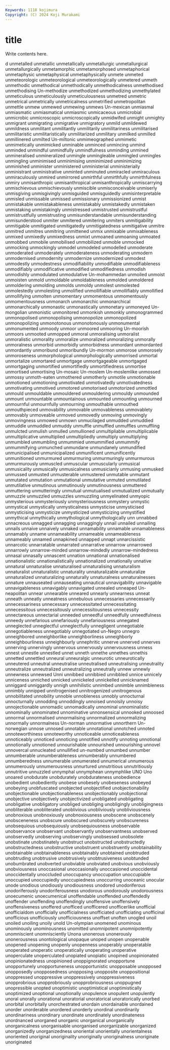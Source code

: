 ```yaml
---
Keywords: 1118 kojimura
Copyright: (C) 2024 Koji Murakami
---
```


# title

Write contents here.



d unmetalled unmetallic
unmetallically unmetallurgic unmetallurgical unmetallurgically unmetamorphic unmetamorphosed unmetaphorical unmetaphysic unmetaphysical unmetaphysically
unmete unmeted unmeteorologic unmeteorological unmeteorologically unmetered unmeth unmethodic unmethodical unmethodically
unmethodicalness unmethodised unmethodising Un-methodize unmethodized unmethodizing unmethylated unmeticulous unmeticulously unmeticulousness
unmetred unmetric unmetrical unmetrically unmetricalness unmetrified unmetropolitan unmettle unmew unmewed
unmewing unmews Un-mexican unmiasmal unmiasmatic unmiasmatical unmiasmic unmicaceous unmicrobial unmicrobic
unmicroscopic unmicroscopically unmidwifed unmight unmighty unmigrant unmigrating unmigrative unmigratory unmild
unmildewed unmildness unmilitant unmilitantly unmilitarily unmilitariness unmilitarised unmilitaristic unmilitaristically unmilitarized
unmilitary unmilked unmilled unmillinered unmilted Un-miltonic unmimeographed unmimetic unmimetically unmimicked
unminable unminced unmincing unmind unminded unmindful unmindfully unmindfulness unminding unmined
unmineralised unmineralized unmingle unmingleable unmingled unmingles unmingling unminimised unminimising unminimized
unminimizing unminished unminister unministered unministerial unministerially unministrant unministrative unminted unminuted
unmiracled unmiraculous unmiraculously unmired unmirrored unmirthful unmirthfully unmirthfulness unmiry unmisanthropic
unmisanthropical unmisanthropically unmiscarrying unmischievous unmischievously unmiscible unmisconceivable unmiserly unmisgiving unmisgivingly
unmisguided unmisguidedly unmisinterpretable unmisled unmissable unmissed unmissionary unmissionized unmist unmistakable
unmistakableness unmistakably unmistakedly unmistaken unmistaking unmistakingly unmistressed unmistrusted unmistrustful unmistrustfully
unmistrusting unmisunderstandable unmisunderstanding unmisunderstood unmiter unmitered unmitering unmiters unmitigability unmitigable
unmitigated unmitigatedly unmitigatedness unmitigative unmitre unmitred unmitres unmitring unmittened unmix
unmixable unmixableness unmixed unmixedly unmixedness unmixt unmoaned unmoaning unmoated unmobbed
unmobile unmobilised unmobilized unmoble unmocked unmocking unmockingly unmodel unmodeled unmodelled
unmoderate unmoderated unmoderately unmoderateness unmoderating unmodern unmodernised unmodernity unmodernize unmodernized
unmodest unmodestly unmodestness unmodifiability unmodifiable unmodifiableness unmodifiably unmodificative unmodified unmodifiedness
unmodish unmodishly unmodulated unmodulative Un-mohammedan unmoiled unmoist unmoisten unmold unmoldable
unmoldableness unmolded unmoldered unmoldering unmolding unmolds unmoldy unmolest unmolested unmolestedly
unmolesting unmolified unmollifiable unmollifiably unmollified unmollifying unmolten unmomentary unmomentous unmomentously
unmomentousness unmonarch unmonarchic unmonarchical unmonarchically unmonastic unmonastically unmonetary unmoneyed Un-mongolian
unmonistic unmonitored unmonkish unmonkly unmonogrammed unmonopolised unmonopolising unmonopolize unmonopolized unmonopolizing
unmonotonous unmonotonously unmonumental unmonumented unmoody unmoor unmoored unmooring Un-moorish unmoors
unmooted unmopped unmoral unmoralising unmoralist unmoralistic unmorality unmoralize unmoralized unmoralizing
unmorally unmoralness unmorbid unmorbidly unmorbidness unmordant unmordanted unmordantly unmoribund unmoribundly
Un-mormon unmorose unmorosely unmoroseness unmorphological unmorphologically unmorrised unmortal unmortalize unmortared
unmortgage unmortgageable unmortgaged unmortgaging unmortified unmortifiedly unmortifiedness unmortise unmortised unmortising
Un-mosaic Un-moslem Un-moslemlike unmossed unmossy unmoth-eaten unmothered unmotherly unmotile unmotionable
unmotioned unmotioning unmotivated unmotivatedly unmotivatedness unmotivating unmotived unmotored unmotorised unmotorized
unmottled unmould unmouldable unmouldered unmouldering unmouldy unmounded unmount unmountable unmountainous
unmounted unmounting unmourned unmournful unmournfully unmourning unmouthable unmouthed unmouthpieced unmovability
unmovable unmovableness unmovablety unmovably unmoveable unmoved unmovedly unmoving unmovingly unmovingness
unmowed unmown unmucilaged unmudded unmuddied unmuddle unmuddled unmuddy unmuffle unmuffled
unmuffles unmuffling unmulcted unmulish unmulled unmullioned unmultipliable unmultiplicable unmultiplicative unmultiplied
unmultipliedly unmultiply unmultiplying unmumbled unmumbling unmummied unmummified unmummify unmummifying unmunched
unmundane unmundanely unmundified unmunicipalised unmunicipalized unmunificent unmunificently unmunitioned unmurmured unmurmuring
unmurmuringly unmurmurous unmurmurously unmuscled unmuscular unmuscularly unmusical unmusicality unmusically unmusicalness
unmusicianly unmusing unmusked unmussed unmusted unmusterable unmustered unmutable unmutant unmutated
unmutation unmutational unmutative unmuted unmutilated unmutilative unmutinous unmutinously unmutinousness unmuttered
unmuttering unmutteringly unmutual unmutualised unmutualized unmutually unmuzzle unmuzzled unmuzzles unmuzzling
unmyelinated unmyopic unmysterious unmysteriously unmysteriousness unmystery unmystic unmystical unmystically unmysticalness
unmysticise unmysticised unmysticising unmysticize unmysticized unmysticizing unmystified unmythical unmythically unmythological
unmythologically unn unnabbed unnacreous unnagged unnagging unnaggingly unnail unnailed unnailing
unnails unnaive unnaively unnaked unnamability unnamable unnamableness unnamably unname unnameability
unnameable unnameableness unnameably unnamed unnapkined unnapped unnapt unnarcissistic unnarcotic unnarratable
unnarrated unnarrative unnarrow unnarrowed unnarrowly unnarrow-minded unnarrow-mindedly unnarrow-mindedness unnasal unnasally
unnascent unnation unnational unnationalised unnationalistic unnationalistically unnationalized unnationally unnative unnatural
unnaturalise unnaturalised unnaturalising unnaturalism unnaturalist unnaturalistic unnaturality unnaturalizable unnaturalize unnaturalized
unnaturalizing unnaturally unnaturalness unnaturalnesses unnature unnauseated unnauseating unnautical unnavigability unnavigable
unnavigableness unnavigably unnavigated unnealed unneaped Un-neapolitan unnear unnearable unneared unnearly
unnearness unneat unneath unneatly unneatness unnebulous unnecessaries unnecessarily unnecessariness unnecessary
unnecessitated unnecessitating unnecessitous unnecessitously unnecessitousness unnecessity unnectareous unnectarial unneeded unneedful
unneedfully unneedfulness unneedy unnefarious unnefariously unnefariousness unnegated unneglected unneglectful unneglectfully
unnegligent unnegotiable unnegotiableness unnegotiably unnegotiated un-Negro unnegro unneighbored unneighborlike unneighborliness
unneighborly unneighbourliness unneighbourly unnephritic unnerve unnerved unnerves unnerving unnervingly unnervous
unnervously unnervousness unness unnest unnestle unnestled unnet unneth unnethe unnethes
unnethis unnetted unnettled unneural unneuralgic unneurotic unneurotically unneutered unneutral unneutralise
unneutralised unneutralising unneutrality unneutralize unneutralized unneutralizing unneutrally unnew unnewly unnewness
unnewsed Unni unnibbed unnibbied unnibbled unnice unnicely unniceness unniched unnicked
unnickeled unnickelled unnicknamed unniggard unniggardly unnigh unnihilistic unnimbed unnimble unnimbleness
unnimbly unnipped unnitrogenised unnitrogenized unnitrogenous unnobilitated unnobility unnoble unnobleness unnobly
unnocturnal unnocturnally unnodding unnoddingly unnoised unnoisily unnoisy unnojectionable unnomadic unnomadically
unnominal unnominalistic unnominally unnominated unnominative unnonsensical unnooked unnoosed unnormal unnormalised
unnormalising unnormalized unnormalizing unnormally unnormalness Un-norman unnormative unnorthern Un-norwegian unnose
unnosed unnotable unnotational unnotched unnoted unnoteworthiness unnoteworthy unnoticeable unnoticeableness unnoticeably
unnoticed unnoticing unnotified unnotify unnoting unnotional unnotionally unnotioned unnourishable unnourished
unnourishing unnovel unnovercal unnucleated unnullified un-numbed unnumbed unnumber unnumberable unnumberableness
unnumberably unnumbered unnumberedness unnumerable unnumerated unnumerical unnumerous unnumerously unnumerousness unnurtured
unnutritious unnutritiously unnutritive unnuzzled unnymphal unnymphean unnymphlike UNO Uno unoared
unobdurate unobdurately unobdurateness unobedience unobedient unobediently unobese unobesely unobeseness unobeyed
unobeying unobfuscated unobjected unobjectified unobjectionability unobjectionable unobjectionableness unobjectionably unobjectional unobjective
unobjectively unobjectivized unobligated unobligating unobligative unobligatory unobliged unobliging unobligingly unobligingness
unobliterable unobliterated unoblivious unobliviously unobliviousness unobnoxious unobnoxiously unobnoxiousness unobscene unobscenely
unobsceneness unobscure unobscured unobscurely unobscureness unobsequious unobsequiously unobsequiousness unobservable unobservance
unobservant unobservantly unobservantness unobserved unobservedly unobserving unobservingly unobsessed unobsolete unobstinate
unobstinately unobstruct unobstructed unobstructedly unobstructedness unobstructive unobstruent unobstruently unobtainability unobtainable
unobtainableness unobtainably unobtained unobtruded unobtruding unobtrusive unobtrusively unobtrusiveness unobtunded unobumbrated
unobverted unobviable unobviated unobvious unobviously unobviousness unoccasional unoccasionally unoccasioned unoccidental
unoccidentally unoccluded unoccupancy unoccupation unoccupiable unoccupied unoccupiedly unoccupiedness unoccurring unoceanic
unocular unode unodious unodiously unodiousness unodored unodoriferous unodoriferously unodoriferousness unodorous
unodorously unodorousness unoecumenic unoecumenical unoffendable unoffended unoffendedly unoffender unoffending unoffendingly
unoffensive unoffensively unoffensiveness unoffered unofficed unofficered unofficerlike unofficial unofficialdom unofficially
unofficialness unofficiated unofficiating unofficinal unofficious unofficiously unofficiousness unoffset unoften unogled
unoil unoiled unoiling unoily unold Un-olympian unomened unominous unominously unominousness
unomitted unomnipotent unomnipotently unomniscient unomnisciently Unona unonerous unonerously unonerousness unontological
unopaque unoped unopen unopenable unopened unopening unopenly unopenness unoperably unoperatable
unoperated unoperatic unoperatically unoperating unoperative unoperculate unoperculated unopiated unopiatic unopined
unopinionated unopinionatedness unopinioned unoppignorated unopportune unopportunely unopportuneness unopportunistic unopposable unopposed
unopposedly unopposedness unopposing unopposite unoppositional unoppressed unoppressive unoppressively unoppressiveness unopprobrious
unopprobriously unopprobriousness unoppugned unopressible unopted unoptimistic unoptimistical unoptimistically unoptimized unoptional
unoptionally unopulence unopulent unopulently unoral unorally unorational unoratorial unoratorical unoratorically
unorbed unorbital unorbitally unorchestrated unordain unordainable unordained unorder unorderable unordered
unorderly unordinal unordinarily unordinariness unordinary unordinate unordinately unordinateness unordnanced unorganed
unorganic unorganical unorganically unorganicalness unorganisable unorganised unorganizable unorganized unorganizedly unorganizedness
unoriental unorientally unorientalness unoriented unoriginal unoriginality unoriginally unoriginalness unoriginate unoriginated
